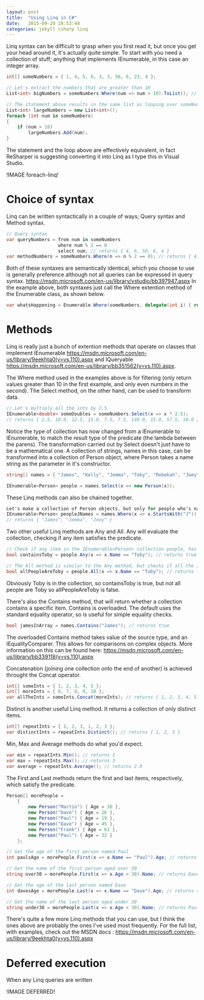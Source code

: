 ```yaml
---
layout: post
title:  "Using Linq in C#"
date:   2015-09-20 18:53:44
categories: jekyll csharp linq
---
```

Linq syntax can be difficult to grasp when you first read it, but once you get your head around it, it's actually quite simple. To start with you need a collection of stuff; anything that implements IEnumerable, in this case an integer array.

```csharp
int[] someNumbers = { 1, 4, 5, 6, 3, 3, 56, 6, 23, 4 };

// Let's extract the numbers that are greater than 10
List<int> bigNumbers = someNumbers.Where(num => num > 10).ToList(); // returns { 56, 23 }

// The statement above results in the same list as looping over someNumbers and checking each one, as below
List<int> largeNumbers = new List<int>();
foreach (int num in someNumbers)
{
    if (num > 10)
        largeNumbers.Add(num);
}
```

The statement and the loop above are effectively equivalent, in fact ReSharper is suggesting converting it into Linq as I type this in Visual Studio.

!IMAGE foreach-linq!

# Choice of syntax

Linq can be written syntactically in a couple of ways; Query syntax and Method syntax.

```csharp
// Query syntax
var queryNumbers = from num in someNumbers
                   where num % 2 == 0
                   select num; // returns { 4, 6, 56, 6, 4 }
var methodNumbers = someNumbers.Where(n => n % 2 == 0); // returns { 4, 6, 56, 6, 4 }
```

Both of these syntaxes are semantically identical, which you choose to use is generally preference although not all queries can be expressed in query syntax. https://msdn.microsoft.com/en-us/library/vstudio/bb397947.aspx In the example above, both syntaxes just call the Where extention method of the Enumerable class, as shown below.

```csharp
var whatsHappening = Enumerable.Where(someNumbers, delegate(int i) { return i % 2 == 0; }); // returns { 4, 6, 56, 6, 4 }
```

# Methods

Linq is really just a bunch of extention methods that operate on classes that implement IEnumerable https://msdn.microsoft.com/en-us/library/9eekhta0(v=vs.110).aspx and IQueryable https://msdn.microsoft.com/en-us/library/bb351562(v=vs.110).aspx.

The Where method used in the examples above is for filtering (only return values greater than 10 in the first example, and only even numbers in the second). The Select method, on the other hand, can be used to transform data. 

```csharp
// Let's multiply all the ints by 2.5
IEnumerable<double> someDoubles = someNumbers.Select(x => x * 2.5);
// returns { 2.5, 10.0, 12.5, 15.0, 7.5, 7.5, 140.0, 15.0, 57.5, 10.0 }
```

Notice the type of collection has now changed from a IEnumerable<int> to IEnumerable<double>, to match the result type of the predicate (the lambda between the parens).
The transformation carried out by Select doesn't just have to be a mathematical one. A collection of strings, names in this case, can be transformed into a collection of Person object, where Person takes a name string as the parameter in it's constructor.

```csharp
string[] names = { "James", "Kelly", "Jemma", "Toby", "Rebekah", "Joey", "Tom", "Emma" };

IEnumerable<Person> people = names.Select(x => new Person(x));
```

These Linq methods can also be chained together. 

```csharp
Let's make a collection of Person objects, but only for people who's name begin with 'J'
IEnumerable<Person> peopleJNames = names.Where(x => x.StartsWith("J")).Select(x => new Person(x));
// returns { "James", "Jemma", "Joey" }
```

Two other useful Linq methods are Any and All. Any will evaluate the collection, checking if any item satisfies the predicate.

```csharp
// Check if any item in the IEnumerable<Person> collection people, has a Name property equal to "Toby"
bool containsToby = people.Any(x => x.Name == "Toby"); // returns true

// The All method is similar to the Any method, but checks if all the items satisfy the predicate.
bool allPeopleAreToby = people.All(x => x.Name == "Toby"); // returns false
```

Obviously Toby is in the collection, so containsToby is true, but not all people are Toby so allPeopleAreToby is false.

There's also the Contains method, that will return whether a collection contains a specific item. Contains is overloaded. The default uses the standard equality operator, so is useful for simple equality checks. 

```csharp
bool jamesInArray = names.Contains("James"); // returns true
```

The overloaded Contains method takes value of the source type, and an IEqualityComparer. This allows for comparisons on complex objects. More information on this can be found here: https://msdn.microsoft.com/en-us/library/bb339118(v=vs.110).aspx

Concatenation (joining one collection onto the end of another) is achieved throught the Concat operator.

```csharp
int[] someInts = { 1, 2, 3, 4, 5 };
int[] moreInts = { 6, 7, 8, 9, 10 };
var allTheInts = someInts.Concat(moreInts); // returns { 1, 2, 3, 4, 5, 6, 7, 8, 9, 10 }
```

Distinct is another useful Linq method. It returns a collection of only distinct items.

```csharp
int[] repeatInts = { 1, 2, 3, 1, 2, 3 };
var distinctInts = repeatInts.Distinct(); // returns { 1, 2, 3 }
```

Min, Max and Average methods do what you'd expect.

```csharp
var min = repeatInts.Min(); // returns 1
var max = repeatInts.Max(); // returns 3
var average = repeatInts.Average(); // returns 2.0
```

The First and Last methods return the first and last items, respectively, which satisfy the predicate.

```csharp
Person[] morePeople =
    {
        new Person("Martin") { Age = 30 }, 
        new Person("Dave") { Age = 26 },
        new Person("Paul") { Age = 19 }, 
        new Person("Dave") { Age = 45 }, 
        new Person("Frank") { Age = 61 },
        new Person("Paul") { Age = 32 }
    };

// Get the age of the first person named Paul
int paulsAge = morePeople.First(x => x.Name == "Paul").Age; // returns 19

// Get the name of the first person aged over 30
string over30 = morePeople.First(x => x.Age > 30).Name; // returns Dave

// Get the age of the last person named Dave
int davesAge = morePeople.Last(x => x.Name == "Dave").Age; // returns 45

// Get the name of the last person aged under 30
string under30 = morePeople.Last(x => x.Age < 30).Name; // returns Paul
```

There's quite a few more Linq methods that you can use, but I think the ones above are probably the ones I've used most frequently. For the full list, with examples, check out the MSDN docs : https://msdn.microsoft.com/en-us/library/9eekhta0(v=vs.110).aspx

# Deferred execution
When any Linq queries are written

!IMAGE DEFERRED!